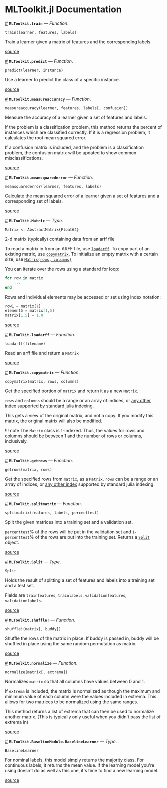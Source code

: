 
<a id='MLToolkit.jl-Documentation-1'></a>

# MLToolkit.jl Documentation



<a id='MLToolkit.train' href='#MLToolkit.train'>#</a>
**`MLToolkit.train`** &mdash; *Function*.



```
train(learner, features, labels)
```

Train a learner given a matrix of features and the corresponding labels


<a target='_blank' href='https://github.com/coreywoodfield/mltoolkit-julia/blob/ec534aeda3a14c32c84e625165ec976d66eff1b9/src/SupervisedLearner.jl#L62-L66' class='documenter-source'>source</a><br>

<a id='MLToolkit.predict' href='#MLToolkit.predict'>#</a>
**`MLToolkit.predict`** &mdash; *Function*.



```
predict(learner, instance)
```

Use a learner to predict the class of a specific instance.


<a target='_blank' href='https://github.com/coreywoodfield/mltoolkit-julia/blob/ec534aeda3a14c32c84e625165ec976d66eff1b9/src/SupervisedLearner.jl#L69-L73' class='documenter-source'>source</a><br>

<a id='MLToolkit.measureaccuracy' href='#MLToolkit.measureaccuracy'>#</a>
**`MLToolkit.measureaccuracy`** &mdash; *Function*.



```
measureaccuracy(learner, features, labels[, confusion])
```

Measure the accuracy of a learner given a set of features and labels.

If the problem is a classification problem, this method returns the percent of instances which are classified correctly. If it is a regression problem, it calculates the root mean squared error.

If a confusion matrix is included, and the problem is a classification problem, the confusion matrix will be updated to show common misclassifications.


<a target='_blank' href='https://github.com/coreywoodfield/mltoolkit-julia/blob/ec534aeda3a14c32c84e625165ec976d66eff1b9/src/SupervisedLearner.jl#L7-L18' class='documenter-source'>source</a><br>

<a id='MLToolkit.meansquarederror' href='#MLToolkit.meansquarederror'>#</a>
**`MLToolkit.meansquarederror`** &mdash; *Function*.



```
meansquarederror(learner, features, labels)
```

Calculate the mean squared error of a learner given a set of features and a corresponding set of labels.


<a target='_blank' href='https://github.com/coreywoodfield/mltoolkit-julia/blob/ec534aeda3a14c32c84e625165ec976d66eff1b9/src/SupervisedLearner.jl#L54-L59' class='documenter-source'>source</a><br>

<a id='MLToolkit.Matrix' href='#MLToolkit.Matrix'>#</a>
**`MLToolkit.Matrix`** &mdash; *Type*.



```
Matrix <: AbstractMatrix{Float64}
```

2-d matrix (typically) containing data from an arff file

To read a matrix in from an ARFF file, use [`loadarff`](index.md#MLToolkit.loadarff). To copy part of an existing matrix, use [`copymatrix`](index.md#MLToolkit.copymatrix). To initialize an empty matrix with a certain size, use [`Matrix(rows, columns)`](index.md#MLToolkit.Matrix)

You can iterate over the rows using a standard for loop:

```julia
for row in matrix
	...
end
```

Rows and individual elements may be accessed or set using index notation:

```julia
row1 = matrix[1]
element5 = matrix[1,5]
matrix[1,5] = 1.0
```


<a target='_blank' href='https://github.com/coreywoodfield/mltoolkit-julia/blob/ec534aeda3a14c32c84e625165ec976d66eff1b9/src/Matrix.jl#L10-L32' class='documenter-source'>source</a><br>

<a id='MLToolkit.loadarff' href='#MLToolkit.loadarff'>#</a>
**`MLToolkit.loadarff`** &mdash; *Function*.



```
loadarff(filename)
```

Read an arff file and return a `Matrix`


<a target='_blank' href='https://github.com/coreywoodfield/mltoolkit-julia/blob/ec534aeda3a14c32c84e625165ec976d66eff1b9/src/Matrix.jl#L194-L198' class='documenter-source'>source</a><br>

<a id='MLToolkit.copymatrix' href='#MLToolkit.copymatrix'>#</a>
**`MLToolkit.copymatrix`** &mdash; *Function*.



```
copymatrix(matrix, rows, columns)
```

Get the specified portion of `matrix` and return it as a new `Matrix`.

`rows` and `columns` should be a range or an array of indices, or [any other index](https://docs.julialang.org/en/stable/manual/arrays/#man-supported-index-types-1) supported by standard julia indexing.

This gets a view of the original matrix, and not a copy. If you modify this matrix, the original matrix will also be modified.

!!! note
    The `Matrix` class is 1-indexed. Thus, the values for rows and columns should be between 1 and the number of rows or columns, inclusively.



<a target='_blank' href='https://github.com/coreywoodfield/mltoolkit-julia/blob/ec534aeda3a14c32c84e625165ec976d66eff1b9/src/Matrix.jl#L108-L124' class='documenter-source'>source</a><br>

<a id='MLToolkit.getrows' href='#MLToolkit.getrows'>#</a>
**`MLToolkit.getrows`** &mdash; *Function*.



```
getrows(matrix, rows)
```

Get the specified rows from `matrix`, as a `Matrix`. `rows` can be a range or an array of indices, or [any other index](https://docs.julialang.org/en/stable/manual/arrays/#man-supported-index-types-1) supported by standard julia indexing.


<a target='_blank' href='https://github.com/coreywoodfield/mltoolkit-julia/blob/ec534aeda3a14c32c84e625165ec976d66eff1b9/src/Matrix.jl#L136-L142' class='documenter-source'>source</a><br>

<a id='MLToolkit.splitmatrix' href='#MLToolkit.splitmatrix'>#</a>
**`MLToolkit.splitmatrix`** &mdash; *Function*.



```
splitmatrix(features, labels, percenttest)
```

Split the given matrices into a training set and a validation set.

`percenttest`% of the rows will be put in the validation set and `1-percenttest`% of the rows are put into the training set. Returns a [`Split`](index.md#MLToolkit.Split) object.


<a target='_blank' href='https://github.com/coreywoodfield/mltoolkit-julia/blob/ec534aeda3a14c32c84e625165ec976d66eff1b9/src/Matrix.jl#L159-L166' class='documenter-source'>source</a><br>

<a id='MLToolkit.Split' href='#MLToolkit.Split'>#</a>
**`MLToolkit.Split`** &mdash; *Type*.



```
Split
```

Holds the result of splitting a set of features and labels into a training set and a test set.

Fields are `trainfeatures`, `trainlabels`, `validationfeatures`, `validationlabels`.


<a target='_blank' href='https://github.com/coreywoodfield/mltoolkit-julia/blob/ec534aeda3a14c32c84e625165ec976d66eff1b9/src/Matrix.jl#L145-L151' class='documenter-source'>source</a><br>

<a id='MLToolkit.shuffle!' href='#MLToolkit.shuffle!'>#</a>
**`MLToolkit.shuffle!`** &mdash; *Function*.



```
shuffle!(matrix[, buddy])
```

Shuffle the rows of the matrix in place. If buddy is passed in, buddy will be shuffled in place using the same random permutation as matrix.


<a target='_blank' href='https://github.com/coreywoodfield/mltoolkit-julia/blob/ec534aeda3a14c32c84e625165ec976d66eff1b9/src/Matrix.jl#L95-L100' class='documenter-source'>source</a><br>

<a id='MLToolkit.normalize' href='#MLToolkit.normalize'>#</a>
**`MLToolkit.normalize`** &mdash; *Function*.



```
normalize(matrix[, extrema])
```

Normalizes `matrix` so that all columns have values between 0 and 1.

If `extrema` is included, the matrix is normalized as though the maximum and minimum value of each column were the values included in extrema. This allows for two matrices to be normalized using the same ranges.

This method returns a list of extrema that can then be used to normalize another matrix. (This is typically only useful when you didn't pass the list of extrema in)


<a target='_blank' href='https://github.com/coreywoodfield/mltoolkit-julia/blob/ec534aeda3a14c32c84e625165ec976d66eff1b9/src/Matrix.jl#L264-L275' class='documenter-source'>source</a><br>

<a id='MLToolkit.BaselineModule.BaselineLearner' href='#MLToolkit.BaselineModule.BaselineLearner'>#</a>
**`MLToolkit.BaselineModule.BaselineLearner`** &mdash; *Type*.



```
BaselineLearner
```

For nominal labels, this model simply returns the majority class. For continuous labels, it returns the mean value. If the learning model you're using doesn't do as well as this one, it's time to find a new learning model.


<a target='_blank' href='https://github.com/coreywoodfield/mltoolkit-julia/blob/ec534aeda3a14c32c84e625165ec976d66eff1b9/src/BaselineLearner.jl#L11-L18' class='documenter-source'>source</a><br>


